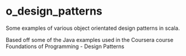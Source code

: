# o_design_patterns
Some examples of various object orientated design patterns in scala.

Based off some of the Java examples used in the Coursera course Foundations of Programming - Design Patterns
